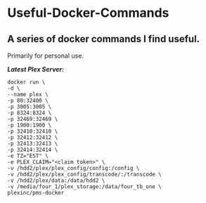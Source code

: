 # Useful-Docker-Commands
A series of docker commands I find useful. 
---
Primarily for personal use. 

***Latest Plex Server:***
```
docker run \
-d \
--name plex \
-p 80:32400 \
-p 3005:3005 \
-p 8324:8324 \
-p 32469:32469 \
-p 1900:1900 \
-p 32410:32410 \
-p 32412:32412 \
-p 32413:32413 \
-p 32414:32414 \
-e TZ="EST" \
-e PLEX_CLAIM="<claim token>" \
-v /hdd2/plex/plex_config/config:/config \
-v /hdd2/plex/plex_config/transcode/:/transcode \
-v /hdd2/plex/data:/data/hdd2 \
-v /media/four_1/plex_storage:/data/four_tb_one \
plexinc/pms-docker
```
